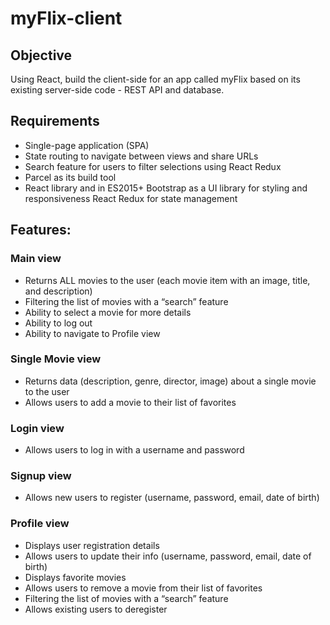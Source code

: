 # myFlix-client

## Objective
Using React, build the client-side for an app called myFlix based on its
existing server-side code - REST API and database.

## Requirements
- Single-page application (SPA)
- State routing to navigate between views and share URLs
- Search feature for users to filter selections using React Redux
- Parcel as its build tool
- React library and in ES2015+
Bootstrap as a UI library for styling and responsiveness
React Redux for state management

## Features:
### Main view
- Returns ALL movies to the user (each movie item with an image, title, and description)
- Filtering the list of movies with a “search” feature
- Ability to select a movie for more details
- Ability to log out
- Ability to navigate to Profile view
### Single Movie view
- Returns data (description, genre, director, image) about a single movie to the user
- Allows users to add a movie to their list of favorites
### Login view
- Allows users to log in with a username and password
### Signup view
- Allows new users to register (username, password, email, date of birth)
### Profile view
- Displays user registration details
- Allows users to update their info (username, password, email, date of birth)
- Displays favorite movies
- Allows users to remove a movie from their list of favorites
- Filtering the list of movies with a “search” feature
- Allows existing users to deregister
